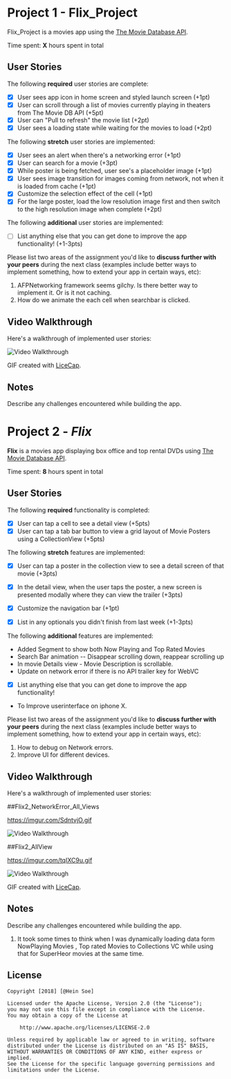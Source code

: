 

# Project 1 - Flix_Project

Flix_Project is a movies app using the [The Movie Database API](http://docs.themoviedb.apiary.io/#).

Time spent: **X** hours spent in total

## User Stories

The following **required** user stories are complete:

- [x] User sees app icon in home screen and styled launch screen (+1pt)
- [x] User can scroll through a list of movies currently playing in theaters from The Movie DB API (+5pt)
- [x] User can "Pull to refresh" the movie list (+2pt)
- [x] User sees a loading state while waiting for the movies to load (+2pt)

The following **stretch** user stories are implemented:

- [x] User sees an alert when there's a networking error (+1pt)
- [x] User can search for a movie (+3pt)
- [x] While poster is being fetched, user see's a placeholder image (+1pt)
- [x] User sees image transition for images coming from network, not when it is loaded from cache (+1pt)
- [x] Customize the selection effect of the cell (+1pt)
- [x] For the large poster, load the low resolution image first and then switch to the high resolution image when complete (+2pt)

The following **additional** user stories are implemented:

- [ ] List anything else that you can get done to improve the app functionality! (+1-3pts)

Please list two areas of the assignment you'd like to **discuss further with your peers** during the next class (examples include better ways to implement something, how to extend your app in certain ways, etc):

1. AFPNetworking framework seems gilchy. Is there better way to implement it. Or is it not caching.           
2. How do we animate the each cell when searchbar is clicked.

## Video Walkthrough

Here's a walkthrough of implemented user stories:

<img src='https://imgur.com/00OKrW4.gif' title='Video Walkthrough' width='' alt='Video Walkthrough' />


GIF created with [LiceCap](http://www.cockos.com/licecap/).

## Notes

Describe any challenges encountered while building the app.


# Project 2 - *Flix*

**Flix** is a movies app displaying box office and top rental DVDs using [The Movie Database API](http://docs.themoviedb.apiary.io/#).

Time spent: **8** hours spent in total

## User Stories

The following **required** functionality is completed:

- [x] User can tap a cell to see a detail view (+5pts)
- [x] User can tap a tab bar button to view a grid layout of Movie Posters using a CollectionView (+5pts)

The following **stretch** features are implemented:

- [x] User can tap a poster in the collection view to see a detail screen of that movie (+3pts)
- [x] In the detail view, when the user taps the poster, a new screen is presented modally where they can view the trailer (+3pts)
- [x] Customize the navigation bar (+1pt)
- [x] List in any optionals you didn't finish from last week (+1-3pts)


The following **additional** features are implemented:
- Added Segment to show both Now Playing and Top Rated Movies
- Search Bar animation -- Disappear scrolling down, reappear scrolling up
- In movie Details view - Movie Description is scrollable.
- Update on network error if there is no API trailer key for WebVC

- [x] List anything else that you can get done to improve the app functionality!

- To Improve userinterface on iphone X.

Please list two areas of the assignment you'd like to **discuss further with your peers** during the next class (examples include better ways to implement something, how to extend your app in certain ways, etc):

1.  How to debug on Network errors.
2.  Improve UI for different devices.

## Video Walkthrough

Here's a walkthrough of implemented user stories:

##Flix2_NetworkError_All_Views

https://imgur.com/SdntvjO.gif

<img src='https://imgur.com/SdntvjO.gif' title='Video Walkthrough' width='' alt='Video Walkthrough' />

##Flix2_AllView

https://imgur.com/tqIXC9u.gif

<img src='https://imgur.com/tqIXC9u.gif' title='Video Walkthrough' width='' alt='Video Walkthrough' />

GIF created with [LiceCap](http://www.cockos.com/licecap/).

## Notes

Describe any challenges encountered while building the app.

1. It took some times to think when I was dynamically loading data form NowPlaying Movies , Top rated Movies to Collections VC while using that for SuperHeor movies at the same time. 

## License

    Copyright [2018] [@Hein Soe]

    Licensed under the Apache License, Version 2.0 (the "License");
    you may not use this file except in compliance with the License.
    You may obtain a copy of the License at

        http://www.apache.org/licenses/LICENSE-2.0

    Unless required by applicable law or agreed to in writing, software
    distributed under the License is distributed on an "AS IS" BASIS,
    WITHOUT WARRANTIES OR CONDITIONS OF ANY KIND, either express or implied.
    See the License for the specific language governing permissions and
    limitations under the License.
